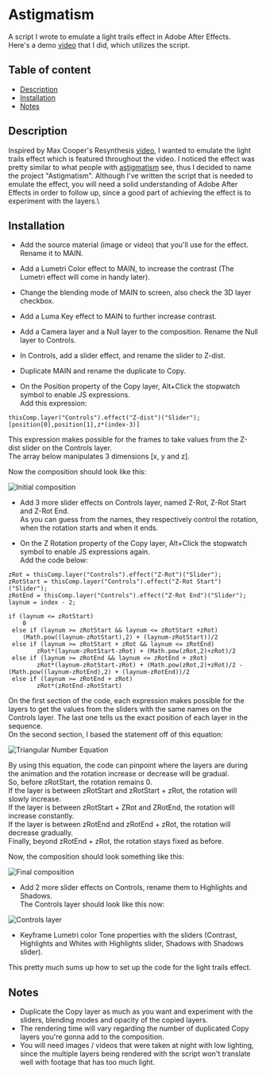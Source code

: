 # Astigmatism

A script I wrote to emulate a light trails effect in Adobe After Effects.\
Here's a demo [video](https://youtu.be/mX5hkP6o_e4) that I did, which utilizes the script.

## Table of content

- [Description](#description)
- [Installation](#installation)
- [Notes](#notes)

## Description

Inspired by Max Cooper's Resynthesis [video](https://www.youtube.com/watch?v=Kpm1l0HfkV0), I wanted to emulate the light trails effect which is featured throughout the video. I noticed the effect was pretty similar to what people with [astigmatism](https://en.wikipedia.org/wiki/Astigmatism) see, thus I decided to name the project "Astigmatism". Although I've written the script that is needed to emulate the effect, you will need a solid understanding of Adobe After Effects in order to follow up, since a good part of achieving the effect is to experiment with the layers.\

## Installation

- Add the source material (image or video) that you'll use for the effect. Rename it to MAIN.

- Add a Lumetri Color effect to MAIN, to increase the contrast (The Lumetri effect will come in handy later).

- Change the blending mode of MAIN to screen, also check the 3D layer checkbox.

- Add a Luma Key effect to MAIN to further increase contrast.

- Add a Camera layer and a Null layer to the composition. Rename the Null layer to Controls.

- In Controls, add a slider effect, and rename the slider to Z-dist.

- Duplicate MAIN and rename the duplicate to Copy.

- On the Position property of the Copy layer, Alt+Click the stopwatch symbol to enable JS expressions.\
  Add this expression:

```
thisComp.layer("Controls").effect("Z-dist")("Slider");
[position[0],position[1],z*(index-3)]
```

This expression makes possible for the frames to take values from the Z-dist slider on the Controls layer.\
The array below manipulates 3 dimensions [x, y and z].

Now the composition should look like this:

![Initial composition](https://i.imgur.com/T044oor.png)

- Add 3 more slider effects on Controls layer, named Z-Rot, Z-Rot Start and Z-Rot End.\
  As you can guess from the names, they respectively control the rotation, when the rotation starts and when it ends.

- On the Z Rotation property of the Copy layer, Alt+Click the stopwatch symbol to enable JS expressions again.\
  Add the code below:

```
zRot = thisComp.layer("Controls").effect("Z-Rot")("Slider");
zRotStart = thisComp.layer("Controls").effect("Z-Rot Start")("Slider");
zRotEnd = thisComp.layer("Controls").effect("Z-Rot End")("Slider");
laynum = index - 2;

if (laynum <= zRotStart)
	0
 else if (laynum >= zRotStart && laynum <= zRotStart +zRot)
 	(Math.pow((laynum-zRotStart),2) + (laynum-zRotStart))/2
 else if (laynum >= zRotStart + zRot && laynum <= zRotEnd)
    	zRot*(laynum-zRotStart-zRot) + (Math.pow(zRot,2)+zRot)/2
 else if (laynum >= zRotEnd && laynum <= zRotEnd + zRot)
    	zRot*(laynum-zRotStart-zRot) + (Math.pow(zRot,2)+zRot)/2 - (Math.pow((laynum-zRotEnd),2) + (laynum-zRotEnd))/2
 else if (laynum >= zRotEnd + zRot)
    	zRot*(zRotEnd-zRotStart)
```

On the first section of the code, each expression makes possible for the layers to get the values from the sliders with the same names on the Controls layer. The last one tells us the exact position of each layer in the sequence.\
On the second section, I based the statement off of this equation:

![Triangular Number Equation](https://i.imgur.com/Powv4Im.png)

By using this equation, the code can pinpoint where the layers are during the animation and the rotation increase or decrease will be gradual.\
So, before zRotStart, the rotation remains 0.\
If the layer is between zRotStart and zRotStart + zRot, the rotation will slowly increase.\
If the layer is between zRotStart + ZRot and ZRotEnd, the rotation will increase constantly.\
If the layer is between zRotEnd and zRotEnd + zRot, the rotation will decrease gradually.\
Finally, beyond zRotEnd + zRot, the rotation stays fixed as before.

Now, the composition should look something like this:

![Final composition](https://i.imgur.com/N1CKHlW.png)

- Add 2 more slider effects on Controls, rename them to Highlights and Shadows.\
  The Controls layer should look like this now:

![Controls layer](https://i.imgur.com/VDkz2Lh.png)

- Keyframe Lumetri color Tone properties with the sliders (Contrast, Highlights and Whites with Highlights slider, Shadows with Shadows slider).

This pretty much sums up how to set up the code for the light trails effect.

## Notes

- Duplicate the Copy layer as much as you want and experiment with the sliders, blending modes and opacity of the copied layers.
- The rendering time will vary regarding the number of duplicated Copy layers you're gonna add to the composition.
- You will need images / videos that were taken at night with low lighting, since the multiple layers being rendered with the script won't translate well with footage that has too much light.
